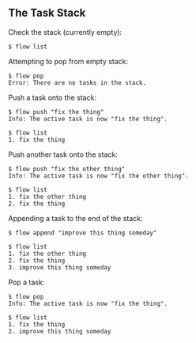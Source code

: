 ## The Task Stack

Check the stack (currently empty):

    $ flow list
    
Attempting to pop from empty stack:

    $ flow pop
    Error: There are no tasks in the stack.

Push a task onto the stack:

    $ flow push "fix the thing"
    Info: The active task is now "fix the thing".

    $ flow list
    1. fix the thing    

    
Push another task onto the stack:

    $ flow push "fix the other thing"
    Info: The active task is now "fix the other thing".
    
    $ flow list
    1. fix the other thing
    2. fix the thing

Appending a task to the end of the stack:

    $ flow append "improve this thing someday"

    $ flow list
    1. fix the other thing
    2. fix the thing
    3. improve this thing someday

    
Pop a task:

    $ flow pop
    Info: The active task is now "fix the thing".
    
    $ flow list
    1. fix the thing
    2. improve this thing someday


